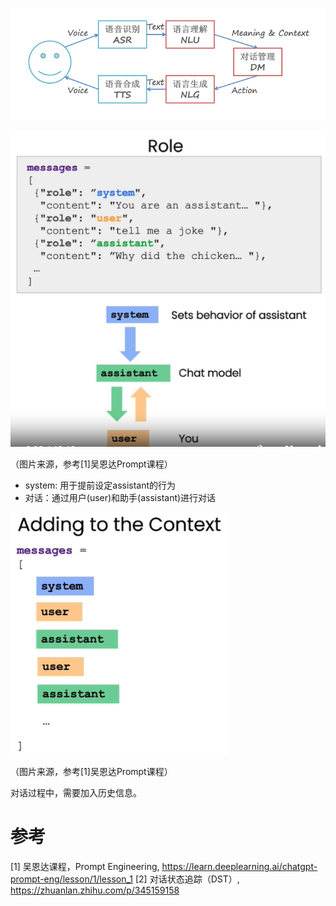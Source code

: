 ![img.png](.01_对话机器人_images/img.png)

![](.01_对话机器人_images/01_对话机器人流程.png)

（图片来源，参考[1]吴恩达Prompt课程）

- system: 用于提前设定assistant的行为
- 对话：通过用户(user)和助手(assistant)进行对话

![](.01_对话机器人_images/02_历史信息.png)

（图片来源，参考[1]吴恩达Prompt课程）

对话过程中，需要加入历史信息。


# 参考

[1] 吴恩达课程，Prompt Engineering, https://learn.deeplearning.ai/chatgpt-prompt-eng/lesson/1/lesson_1
[2] 对话状态追踪（DST）, https://zhuanlan.zhihu.com/p/345159158